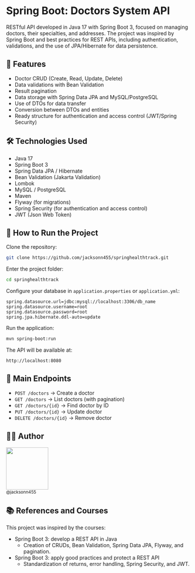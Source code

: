 # Spring Boot: Doctors System API

RESTful API developed in Java 17 with Spring Boot 3, focused on managing doctors, their specialties, and addresses. The project was inspired by Spring Boot and best practices for REST APIs, including authentication, validations, and the use of JPA/Hibernate for data persistence.

## 📌 Features

* Doctor CRUD (Create, Read, Update, Delete)
* Data validations with Bean Validation
* Result pagination
* Data storage with Spring Data JPA and MySQL/PostgreSQL
* Use of DTOs for data transfer
* Conversion between DTOs and entities
* Ready structure for authentication and access control (JWT/Spring Security)

## 🛠 Technologies Used

* Java 17
* Spring Boot 3
* Spring Data JPA / Hibernate
* Bean Validation (Jakarta Validation)
* Lombok
* MySQL / PostgreSQL
* Maven
* Flyway (for migrations)
* Spring Security (for authentication and access control)
* JWT (Json Web Token)

## 🚀 How to Run the Project

Clone the repository:

```bash
git clone https://github.com/jacksonn455/springhealthtrack.git
```

Enter the project folder:

```bash
cd springhealthtrack
```

Configure your database in `application.properties` or `application.yml`:

```properties
spring.datasource.url=jdbc:mysql://localhost:3306/db_name
spring.datasource.username=root
spring.datasource.password=root
spring.jpa.hibernate.ddl-auto=update
```

Run the application:

```bash
mvn spring-boot:run
```

The API will be available at:

`http://localhost:8080`

## 🔗 Main Endpoints

* `POST /doctors` → Create a doctor
* `GET /doctors` → List doctors (with pagination)
* `GET /doctors/{id}` → Find doctor by ID
* `PUT /doctors/{id}` → Update doctor
* `DELETE /doctors/{id}` → Remove doctor

## 👨‍💻 Author

<img src="https://avatars1.githubusercontent.com/u/46221221?s=460&u=0d161e390cdad66e925f3d52cece6c3e65a23eb2&v=4" width=115><br><sub>@jacksonn455</sub>

## 📚 References and Courses

This project was inspired by the courses:

* Spring Boot 3: develop a REST API in Java
  * Creation of CRUDs, Bean Validation, Spring Data JPA, Flyway, and pagination.
* Spring Boot 3: apply good practices and protect a REST API
  * Standardization of returns, error handling, Spring Security, and JWT.

